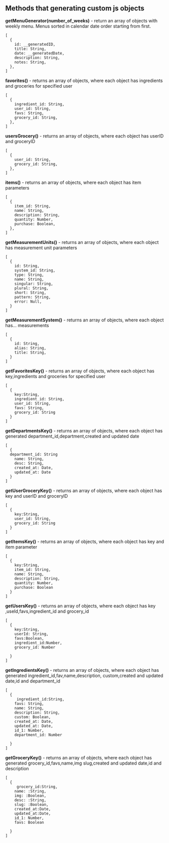 ## Methods that generating custom js objects

**getMenuGenerator(number_of_weeks)** - return an array of objects with weekly menu. Menus sorted in calendar date order starting from first.

```
[
  {
    id: __generatedID,
    title: String,
    date: __generatedDate,
    description: String,
    notes: String,
  },
]
```

**favorites()** - returns an array of objects, where each object has ingredients and groceries for specified user

```
[
  {
    ingredient_id: String,
    user_id: String,
    favs: String,
    grocery_id: String,
  },
]
```

**usersGrocery()** - returns an array of objects, where each object has userID and groceryID

```
[
  {
    user_id: String,
    grocery_id: String,
  },
]
```

**items()** - returns an array of objects, where each object has item parameters

```
[
  {
    item_id: String,
    name: String,
    description: String,
    quantity: Number,
    purchase: Boolean,
  },
]
```

**getMeasurementUnits()** - returns an array of objects, where each object has measurement unit parameters

```
[
  {
    id: String,
    system_id: String,
    type: String,
    name: String,
    singular: String,
    plural: String,
    short: String,
    pattern: String,
    error: Null,
  }
]
```

**getMeasurementSystem()** - returns an array of objects, where each object has... measurements

```
[
  {
    id: String,
    alias: String,
    title: String,
  }
]
```

**getFavoritesKey()** - returns an array of objects, where each object has key,ingredients and groceries for specified user

```
[
  {
    key:String,
    ingredient_id: String,
    user_id: String,
    favs: String,
    grocery_id: String
  }
]
```

**getDepartmentsKey()** - returns an array of objects, where each object has generated department_id,department,created and updated date

```
[
  {
  department_id: String
    name: String,
    desc: String,
    created_at: Date,
    updated_at: Date
  }
]
```

**getUserGroceryKey()** - returns an array of objects, where each object has key and userID and groceryID

```
[
  {
    key:String,
    user_id: String,
    grocery_id: String
  }
]
```

**getItemsKey()** - returns an array of objects, where each object has key and item parameter

```
[
  {
    key:String,
    item_id: String,
    name: String,
    description: String,
    quantity: Number,
    purchase: Boolean
  }
]
```

**getUsersKey()** - returns an array of objects, where each object has key ,useId,favs,ingredient_id and grocery_id

```
[
  {
    key:String,
    userId: String,
    favs:Boolean,
    ingredient_id:Number,
    grocery_id: Number

  }
]
```

**getIngredientsKey()** - returns an array of objects, where each object has generated ingredient_id,fav,name,description,
custom,created and updated date,id and department_id

```
[
  {
     ingredient_id:String,
    favs: String,
    name: String,
    description: String,
    custom: Boolean,
    created_at: Date,
    updated_at: Date,
    id_1: Number,
    department_id: Number

  }
]
```

**getGroceryKey()** - returns an array of objects, where each object has generated grocery_id,favs,name,img
slug,created and updated date,id and description

```
[
  {
     grocery_id:String,
    name: :String,
    img: :Boolean,
    desc: :String,
    slug: :Boolean,
    created_at:Date,
    updated_at:Date,
    id_1: Number,
    favs: Boolean

  }
]
```
